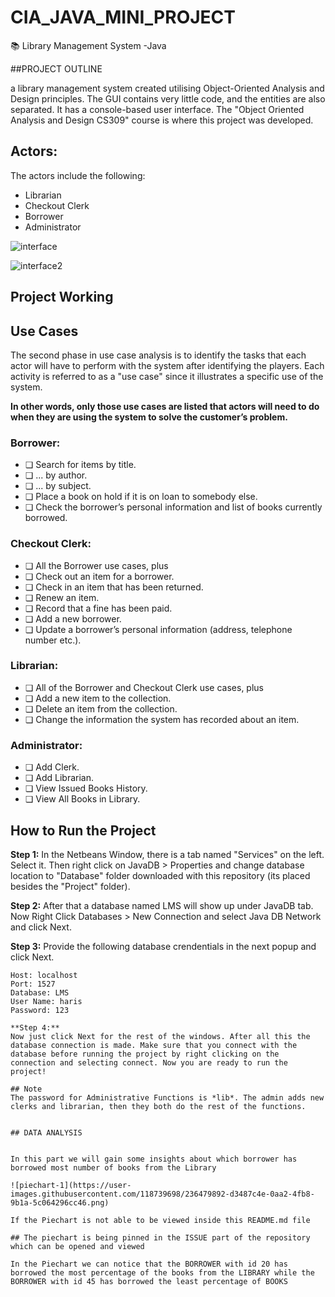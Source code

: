 # CIA_JAVA_MINI_PROJECT

📚 Library Management System -Java

##PROJECT OUTLINE

a library management system created utilising Object-Oriented Analysis and Design principles. The GUI contains very little code, and the entities are also separated. It has a console-based user interface. The "Object Oriented Analysis and Design CS309" course is where this project was developed.



## Actors:
The actors include the following: 
* Librarian
* Checkout Clerk
* Borrower
* Administrator



![interface](https://user-images.githubusercontent.com/97155542/236445363-a39f0d7a-e103-45cc-be12-a8a8325d8508.png)


![interface2](https://user-images.githubusercontent.com/97155542/236435919-fd4681c7-f632-48e4-adf2-b7ab48dbe434.png)




## Project Working

## Use Cases
The second phase in use case analysis is to identify the tasks that each actor will have to perform with the system after identifying the players. Each activity is referred to as a "use case" since it illustrates a specific use of the system.

**In other words, only those use cases are listed that actors will need to do when they are using the system to solve the customer’s problem.** 

### Borrower:
* ❏ Search for items by title.
* ❏ ... by author.
* ❏ ... by subject.
* ❏ Place a book on hold if it is on loan to somebody else.
* ❏ Check  the  borrower’s  personal  information  and  list  of  books  currently
borrowed.

### Checkout Clerk:
* ❏ All the Borrower use cases, plus
* ❏ Check out an item for a borrower.
* ❏ Check in an item that has been returned.
* ❏ Renew an item.
* ❏ Record that a fine has been paid.
* ❏ Add a new borrower.
* ❏ Update a borrower’s personal information (address, telephone number etc.).

### Librarian:
* ❏ All of the Borrower and Checkout Clerk use cases, plus
* ❏ Add a new item to the collection.
* ❏ Delete an item from the collection.
* ❏ Change the information the system has recorded about an item.

### Administrator:
* ❏ Add Clerk.
* ❏ Add Librarian.
* ❏ View Issued Books History.
* ❏ View All Books in Library.

## How to Run the Project

**Step 1:** In the Netbeans Window, there is a tab named "Services" on the left. Select it. Then right click on JavaDB > Properties and    change database location to "Database" folder downloaded with this repository (its placed besides the "Project" folder).

**Step 2:** After that a database named LMS will show up under JavaDB tab. Now Right Click Databases > New Connection and select Java DB Network and click Next. 

   
**Step 3:** Provide the following database crendentials in the next popup and click Next.
  ```
  Host: localhost
  Port: 1527
  Database: LMS
  User Name: haris
  Password: 123
  
  **Step 4:**
Now just click Next for the rest of the windows. After all this the database connection is made. Make sure that you connect with the database before running the project by right clicking on the connection and selecting connect. Now you are ready to run the project!

## Note
The password for Administrative Functions is *lib*. The admin adds new clerks and librarian, then they both do the rest of the functions.


## DATA ANALYSIS


In this part we will gain some insights about which borrower has borrowed most number of books from the Library

![piechart-1](https://user-images.githubusercontent.com/118739698/236479892-d3487c4e-0aa2-4fb8-9b1a-5c064296cc46.png)

If the Piechart is not able to be viewed inside this README.md file

## The piechart is being pinned in the ISSUE part of the repository which can be opened and viewed

In the Piechart we can notice that the BORROWER with id 20 has borrowed the most percentage of the books from the LIBRARY while the BORROWER with id 45 has borrowed the least percentage of BOOKS
